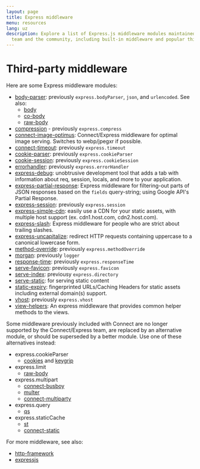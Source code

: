 ```yaml
---
layout: page
title: Express middleware
menu: resources
lang: uz
description: Explore a list of Express.js middleware modules maintained by the Express
  team and the community, including built-in middleware and popular third-party modules.
---
```


# Third-party middleware

Here are some Express middleware modules:

  - [body-parser](https://github.com/expressjs/body-parser): previously `express.bodyParser`, `json`, and `urlencoded`.
  See also:
    - [body](https://github.com/raynos/body)
    - [co-body](https://github.com/visionmedia/co-body)
    - [raw-body](https://github.com/stream-utils/raw-body)
  - [compression](https://github.com/expressjs/compression) - previously `express.compress`
  - [connect-image-optimus](https://github.com/msemenistyi/connect-image-optimus): Connect/Express middleware for optimal image serving. Switches to webp/jpegxr if possible.
  - [connect-timeout](https://github.com/expressjs/timeout): previously `express.timeout`
  - [cookie-parser](https://github.com/expressjs/cookie-parser): previously `express.cookieParser`
  - [cookie-session](https://github.com/expressjs/cookie-session): previously `express.cookieSession`
  - [errorhandler](https://github.com/expressjs/errorhandler): previously `express.errorHandler`
  - [express-debug](https://github.com/devoidfury/express-debug): unobtrusive development tool that adds a tab with information about req, session, locals, and more to your application.
  - [express-partial-response](https://github.com/nemtsov/express-partial-response): Express middleware for filtering-out parts of JSON responses based on the `fields` query-string; using Google API's Partial Response.
  - [express-session](https://github.com/expressjs/session): previously `express.session`
  - [express-simple-cdn](https://github.com/jamiesteven/express-simple-cdn): easily use a CDN for your static assets, with multiple host support (ex. cdn1.host.com, cdn2.host.com).
  - [express-slash](https://github.com/ericf/express-slash): Express middleware for people who are strict about trailing slashes.
  - [express-uncapitalize](https://github.com/jamiesteven/express-uncapitalize): redirect HTTP requests containing uppercase to a canonical lowercase form.
  - [method-override](https://github.com/expressjs/method-override): previously `express.methodOverride`
  - [morgan](https://github.com/expressjs/morgan): previously `logger`
  - [response-time](https://github.com/expressjs/response-time): previously `express.responseTime`
  - [serve-favicon](https://github.com/expressjs/serve-favicon): previously `express.favicon`
  - [serve-index](https://github.com/expressjs/serve-index): previousy `express.directory`
  - [serve-static](https://github.com/expressjs/serve-static): for serving static content
  - [static-expiry](https://github.com/paulwalker/connect-static-expiry): fingerprinted URLs/Caching Headers for static assets including external domain(s) support.
  - [vhost](https://github.com/expressjs/vhost): previously `express.vhost`
  - [view-helpers](https://github.com/madhums/node-view-helpers): An express middleware that provides common helper methods to the views.

Some middleware previously included with Connect are no longer supported by the Connect/Express team,
are replaced by an alternative module, or should be superseded by a better module. Use one of these alternatives instead:

  - express.cookieParser
    - [cookies](https://github.com/jed/cookies) and [keygrip](https://github.com/jed/keygrip)
  - express.limit
    - [raw-body](https://github.com/stream-utils/raw-body)
  - express.multipart
    - [connect-busboy](https://github.com/mscdex/connect-busboy)
    - [multer](https://github.com/expressjs/multer)
    - [connect-multiparty](https://github.com/superjoe30/connect-multiparty)
  - express.query
    - [qs](https://github.com/visionmedia/node-querystring)
  - express.staticCache
    - [st](https://github.com/isaacs/st)
    - [connect-static](https://github.com/andrewrk/connect-static)

For more middleware, see also:
 - [http-framework](https://github.com/Raynos/http-framework/wiki/Modules)
 - [expressjs](https://github.com/expressjs)
